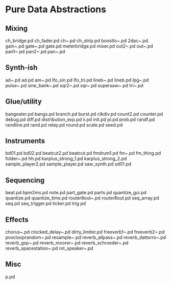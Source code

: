 # Pure Data Abstractions

## Mixing
ch_bridge.pd
ch_fader.pd
ch~.pd
ch_strip.pd
boostlo~.pd
2dac~.pd
gain~.pd
gate~.pd
gate.pd
meterbridge.pd
mixer.pd
out2~.pd
out~.pd
pan1~.pd
pan2~.pd
pan~.pd

## Synth-ish
ad~.pd
ad.pd
am~.pd
lfo_sin.pd
lfo_tri.pd
lineb~.pd
lineb.pd
lpg~.pd
pulse~.pd
sine_bank~.pd
sqr2~.pd
sqr~.pd
supersaw~.pd
tri~.pd

## Glue/utility
bangeater.pd
bangs.pd
branch.pd
burst.pd
clkdiv.pd
count2.pd
counter.pd
debug.pd
diff.pd
distribution_exp.pd
ii.pd
init.pd
pi.pd
prob.pd
randf.pd
randline.pd
rand.pd
relay.pd
round.pd
scale.pd
seed.pd

## Instruments
bd01.pd
bd02.pd
beatcut2.pd
beatcut.pd
fmdrum1.pd
fm~.pd
fm_thing.pd
folder~.pd
hh.pd
karplus_strong_1.pd
karplus_strong_2.pd
sample_player2.pd
sample_player.pd
saw_synth.pd
sd01.pd

## Sequencing
beat.pd
bpm2ms.pd
note.pd
part_gate.pd
parts.pd
quantize_gui.pd
quantize.pd
quantize_time.pd
router8out~.pd
router8out.pd
seq_array.pd
seq.pd
seq_trigger.pd
ticker.pd
trig.pd

## Effects
chorus~.pd
clocked_delay~.pd
dirty_limiter.pd
freeverb1~.pd
freeverb2~.pd
pvoclooprandom~.pd
resample~.pd
reverb_allpass~.pd
reverb_dattorro~.pd
reverb_gsp~.pd
reverb_moorer~.pd
reverb_schroeder~.pd
reverb_spacestation~.pd
rot_speaker~.pd

## Misc
p.pd
